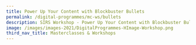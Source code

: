 ```yaml
---
title: Power Up Your Content with Blockbuster Bullets
permalink: /digital-programmes/mc-ws/bullets
description: SIRS Workshop - Power Up Your Content with Blockbuster Bullets
image: /images/images-2021/DigitalProgrammes-HImage-Workshop.png
third_nav_title: Masterclasses & Workshops
---
```

